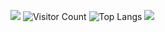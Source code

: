 ![](https://github-readme-stats.vercel.app/api?username=Raynhu&show_icons=true&theme=transparent)
![Visitor Count](https://profile-counter.glitch.me/Raynhu/count.svg)
![Top Langs](https://github-readme-stats.vercel.app/api/top-langs/?username=Raynhu&layout=compact&theme=tokyonight)
![](https://github-readme-activity-graph.cyclic.app/graph?username=Raynhu&theme=dracula)

